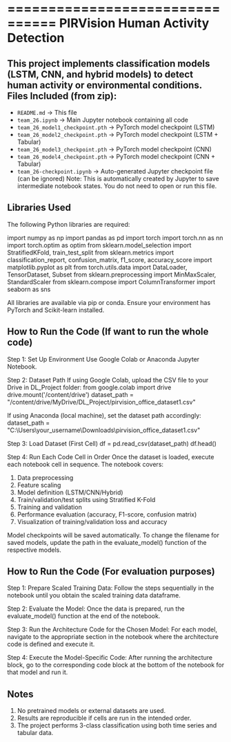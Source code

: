 ================================
PIRVision Human Activity Detection
================================
This project implements classification models (LSTM, CNN, and hybrid models) to detect human activity or environmental conditions.
Files Included (from zip):
--------------------------
- `README.md` -> This file
- `team_26.ipynb` -> Main Jupyter notebook containing all code
- `team_26_model1_checkpoint.pth` -> PyTorch model checkpoint (LSTM)
- `team_26_model2_checkpoint.pth` -> PyTorch model checkpoint (LSTM + Tabular)
- `team_26_model3_checkpoint.pth` -> PyTorch model checkpoint (CNN)
- `team_26_model4_checkpoint.pth` -> PyTorch model checkpoint (CNN + Tabular)
- `team_26-checkpoint.ipynb` -> Auto-generated Jupyter checkpoint file (can be ignored)
    Note: This is automatically created by Jupyter to save intermediate notebook states. You do not need to open or run this file.

Libraries Used
--------------
The following Python libraries are required:

import numpy as np
import pandas as pd
import torch
import torch.nn as nn
import torch.optim as optim
from sklearn.model_selection import StratifiedKFold, train_test_split
from sklearn.metrics import classification_report, confusion_matrix, f1_score, accuracy_score
import matplotlib.pyplot as plt
from torch.utils.data import DataLoader, TensorDataset, Subset
from sklearn.preprocessing import MinMaxScaler, StandardScaler
from sklearn.compose import ColumnTransformer
import seaborn as sns

All libraries are available via pip or conda. Ensure your environment has PyTorch and Scikit-learn installed.

How to Run the Code (If want to run the whole code)
-------------------
Step 1: Set Up Environment
Use Google Colab or Anaconda Jupyter Notebook.

Step 2: Dataset Path
If using Google Colab, upload the CSV file to your Drive in DL_Project folder:
from google.colab import drive
drive.mount('/content/drive')
dataset_path = "/content/drive/MyDrive/DL_Project/pirvision_office_dataset1.csv"

If using Anaconda (local machine), set the dataset path accordingly:
dataset_path = "C:\\Users\\your_username\\Downloads\\pirvision_office_dataset1.csv"

Step 3: Load Dataset (First Cell)
df = pd.read_csv(dataset_path)
df.head()

Step 4: Run Each Code Cell in Order
Once the dataset is loaded, execute each notebook cell in sequence. The notebook covers:
1. Data preprocessing
2. Feature scaling
3. Model definition (LSTM/CNN/Hybrid)
4. Train/validation/test splits using Stratified K-Fold
5. Training and validation
6. Performance evaluation (accuracy, F1-score, confusion matrix)
7. Visualization of training/validation loss and accuracy

Model checkpoints will be saved automatically.
To change the filename for saved models, update the path in the evaluate_model() function of the respective models.

How to Run the Code (For evaluation purposes)
-------------------
Step 1: Prepare Scaled Training Data:
Follow the steps sequentially in the notebook until you obtain the scaled training data dataframe.

Step 2: Evaluate the Model:
Once the data is prepared, run the evaluate_model() function at the end of the notebook.

Step 3: Run the Architecture Code for the Chosen Model:
For each model, navigate to the appropriate section in the notebook where the architecture code is defined and execute it.

Step 4: Execute the Model-Specific Code:
After running the architecture block, go to the corresponding code block at the bottom of the notebook for that model and run it.

Notes
-----
1. No pretrained models or external datasets are used.
2. Results are reproducible if cells are run in the intended order.
3. The project performs 3-class classification using both time series and tabular data.
